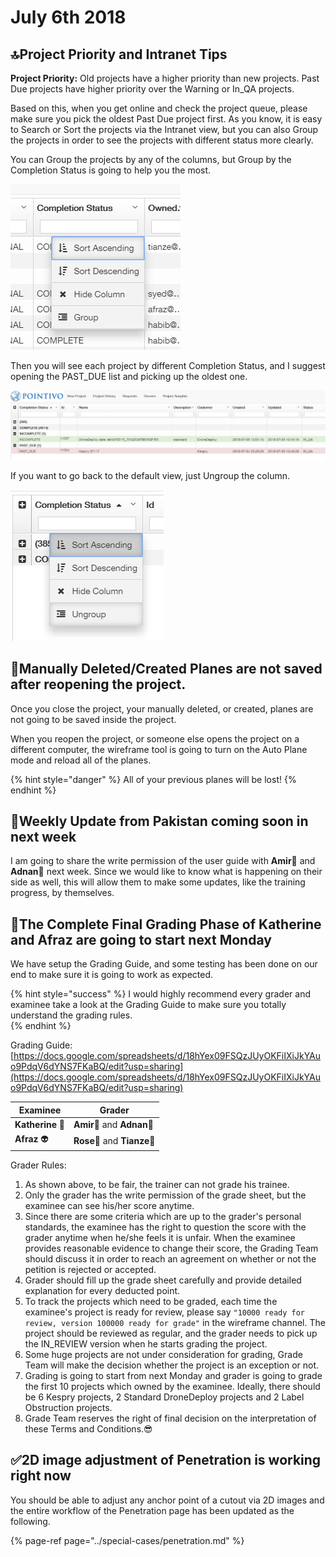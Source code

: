 # July 6th 2018

## 🔝Project Priority and Intranet Tips

**Project Priority:** Old projects have a higher priority than new projects. Past Due projects have higher priority over the Warning or In\_QA projects.

Based on this, when you get online and check the project queue, please make sure you pick the oldest Past Due project first. As you know, it is easy to Search or Sort the projects via the Intranet view, but you can also Group the projects in order to see the projects with different status more clearly.

You can Group the projects by any of the columns, but Group by the Completion Status is going to help you the most.

![](../.gitbook/assets/2018-07-05_10-48-33.jpg)

Then you will see each project by different Completion Status, and I suggest opening the PAST\_DUE list and picking up the oldest one.

![](../.gitbook/assets/2018-07-05_10-47-08.jpg)

If you want to go back to the default view, just Ungroup the column.

![](../.gitbook/assets/2018-07-05_10-48-05.jpg)

## 🚫Manually Deleted/Created Planes are not saved after reopening the project.

Once you close the project, your manually deleted, or created, planes are not going to be saved inside the project.

When you reopen the project, or someone else opens the project on a different computer, the wireframe tool is going to turn on the Auto Plane mode and reload all of the planes.

{% hint style="danger" %}
All of your previous planes will be lost!
{% endhint %}

## 📢Weekly Update from Pakistan coming soon in next week

I am going to share the write permission of the user guide with **Amir**🧔 and **Adnan**👨‍ next week. Since we would like to know what is happening on their side as well, this will allow them to make some updates, like the training progress, by themselves.

## 💯The Complete Final Grading Phase of Katherine and Afraz are going to start next Monday

We have setup the Grading Guide, and some testing has been done on our end to make sure it is going to work as expected.

{% hint style="success" %}
I would highly recommend every grader and examinee take a look at the Grading Guide to make sure you totally understand the grading rules.  
{% endhint %}

Grading Guide: [https://docs.google.com/spreadsheets/d/18hYex09FSQzJUyOKFiIXiJkYAuo9PdqV6dYNS7FKaBQ/edit?usp=sharing](https://docs.google.com/spreadsheets/d/18hYex09FSQzJUyOKFiIXiJkYAuo9PdqV6dYNS7FKaBQ/edit?usp=sharing)

| Examinee | Grader |
| --- | --- |
| **Katherine**  👧 | **Amir**🧔 and **Adnan**👨‍ |
| **Afraz** 👽 | **Rose**👩 and **Tianze**🧑 |

Grader Rules:

1. As shown above, to be fair, the trainer can not grade his trainee.
2. Only the grader has the write permission of the grade sheet, but the examinee can see his/her score anytime.
3. Since there are some criteria which are up to the grader's personal standards, the examinee has the right to question the score with the grader anytime when he/she feels it is unfair. When the examinee provides reasonable evidence to change their score, the Grading Team should discuss it in order to reach an agreement on whether or not the petition is rejected or accepted.
4. Grader should fill up the grade sheet carefully and provide detailed explanation for every deducted point.
5. To track the projects which need to be graded, each time the examinee's project is ready for review, please say `"10000 ready for review, version 100000 ready for grade"` in the wireframe channel. The project should be reviewed as regular, and the grader needs to pick up the IN\_REVIEW version when he starts grading the project.
6. Some huge projects are not under consideration for grading, Grade Team will make the decision whether the project is an exception or not.
7. Grading is going to start from next Monday and grader is going to grade the first 10 projects which owned by the examinee. Ideally, there should be 6 Kespry projects, 2 Standard DroneDeploy projects and 2 Label Obstruction projects.
8. Grade Team reserves the right of final decision on the interpretation of these Terms and Conditions.😎

## ✅2D image adjustment of Penetration is working right now

You should be able to adjust any anchor point of a cutout via 2D images and the entire workflow of the Penetration page has been updated as the following.

{% page-ref page="../special-cases/penetration.md" %}



